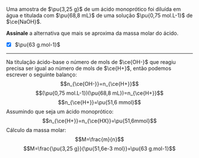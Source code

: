 Uma amostra de $\pu{3,25 g}$ de um ácido monoprótico foi diluída em água e titulada com $\pu{68,8 mL}$ de uma solução $\pu{0,75 mol.L-1}$ de $\ce{NaOH}$.

**Assinale** a alternativa que mais se aproxima da massa molar do ácido.

- [x] $\pu{63 g.mol-1}$


---

Na titulação ácido-base o número de mols de $\ce{OH-}$ que reagiu precisa ser igual ao número de mols de  $\ce{H+}$, então podemos escrever o seguinte balanço:
$$n_{\ce{OH-}}=n_{\ce{H+}}$$
$$(\pu{0,75 mol.L-1})(\pu{68,8 mL})=n_{\ce{H+}}$$
$$n_{\ce{H+}}=\pu{51,6 mmol}$$
Assumindo que seja um ácido monoprótico:
$$n_{\ce{H+}}=n_{\ce{HX}}=\pu{51,6mmol}$$
Cálculo da massa molar:
$$M=\frac{m}{n}$$
$$M=\frac{\pu{3,25 g}}{\pu{51,6e-3 mol}}=\pu{63 g.mol-1}$$
